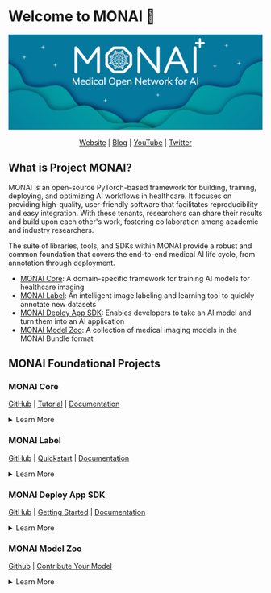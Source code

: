 # Welcome to MONAI :wave:

![project monai](https://github.com/zephyrie/org-readme/raw/main/MONAI%20Banner%20-%20Starry_2.png)

<div align="center">
<a href="http://monai.io">Website</a> | <a href="https://monai.medium.com/">Blog</a> | <a href="https://www.youtube.com/c/Project-MONAI">YouTube</a> | <a href="https://twitter.com/ProjectMONAI">Twitter</a>
</div>

## What is Project MONAI?

MONAI is an open-source PyTorch-based framework for building, training, deploying, and optimizing AI workflows in healthcare. It focuses on providing high-quality, user-friendly software that facilitates reproducibility and easy integration. With these tenants, researchers can share their results and build upon each other's work, fostering collaboration among academic and industry researchers.

The suite of libraries, tools, and SDKs within MONAI provide a robust and common foundation that covers the end-to-end medical AI life cycle, from annotation through deployment.

- [MONAI Core](https://github.com/project-monai/monai): A domain-specific framework for training AI models for healthcare imaging
- [MONAI Label](https://github.com/project-monai/monailabel): An intelligent image labeling and learning tool to quickly annotate new datasets
- [MONAI Deploy App SDK](https://github.com/project-monai/monai-deploy-app-sdk): Enables developers to take an AI model and turn them into an AI application
- [MONAI Model Zoo](https://github.com/project-monai/model-zoo): A collection of medical imaging models in the MONAI Bundle format

## MONAI Foundational Projects

### MONAI Core

[GitHub](https://github.com/Project-MONAI/MONAI) | [Tutorial](https://github.com/Project-MONAI/tutorials) | [Documentation](https://docs.monai.io/en/stable/)

<details>
  <summary>Learn More</summary>

MONAI Core gives developers and researchers a PyTorch-driven library for deep learning tasks that includes domain-optimized capabilities they need for developing medical imaging training workflows. Performance features such as MONAI Core's AutoML, Smart Caching, GPU accelerated I/O, and image transforms reduce training from days to hours, and hours to minutes, helping users accelerate their AI training pipeline.

</details>

### MONAI Label

[GitHub](https://github.com/project-monai/monailabel) | [Quickstart](https://docs.monai.io/projects/label/en/latest/quickstart.html) | [Documentation](https://docs.monai.io/projects/label/en/latest/index.html)

<details>
  <summary>Learn More</summary>

MONAI Label is an intelligent image labeling and learning tool that uses AI assistance to reduce the time and effort of annotating new datasets. Utilizing user interactions, MONAI Label trains an AI model for a specific task and continuously learns and updates the model as it receives additional annotated images. 

MONAI Label has integrations for 3D Slicer, OHIF for Radiology and QuPath, and Digital Slide Archive for Pathology. Developers can also integrate MONAI Label into their custom viewer using server and client APIs, which are well abstracted and documented for seamless integration. 

</details>

### MONAI Deploy App SDK

[GitHub](https://github.com/Project-MONAI/monai-deploy-app-sdk) | [Getting Started](https://docs.monai.io/projects/monai-deploy-app-sdk/en/latest/getting_started/index.html) | [Documentation](https://docs.monai.io/projects/monai-deploy-app-sdk/en/latest/index.html)

<details>
  <summary>Learn More</summary>

MONAI Deploy aims to become the de-facto standard for developing packaging, testing, deploying, and running medical AI applications in clinical production. MONAI Deploy creates a set of intermediate steps where researchers and physicians can build confidence in the techniques and approaches used with AI. These steps provide an iterative workflow until the AI inference infrastructure is ready for clinical environments.

MONAI Deploy App SDK enables developers to take an AI model and turn them into AI applications. Available on GitHub, MONAI Deploy is also building open reference implementations of an inference orchestration engine, informatics gateway, and workflow manager to help drive clinical integration.

</details>

### MONAI Model Zoo

[Github](https://github.com/project-monai/model-zoo) | [Contribute Your Model](https://github.com/Project-MONAI/model-zoo/blob/dev/CONTRIBUTING.md)

<details>
  <summary>Learn More</summary>

The MONAI Model Zoo is a place for researchers and data scientists to use and share the latest and great models from the community. Utilizing the MONAI Bundle format makes it easy to quickly get started using any model with any MONAI Framework (Core, Label, or Deploy). Or, if you're interested in contributing your models, take a look at our contributing guidelines, which walks you through the process and requirements for submitting your model.

</details>
